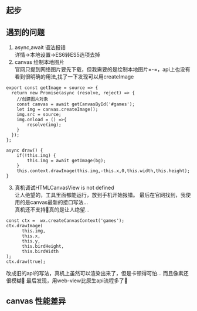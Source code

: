 ## 起步     
## 遇到的问题       
1. async,await 语法报错       
详情->本地设置->ES6转ES5选项去掉        
2. canvas 绘制本地图片  
官网只提到网络图片要先下载，但我需要的是绘制本地图片=-=，api上也没有        
看到很明确的用法,找了一下发现可以用createImage                        
```
export const getImage = source => {
  return new Promise(async (resolve, reject) => {
    //创建图片对象
    const canvas = await getCanvasById('#games');
    let img = canvas.createImage();
    img.src = source;
    img.onload = () =>{
        resolve(img);
    }
  });
};

async draw() {
    if(!this.img) {
        this.img = await getImage(bg);
    }
    this.context.drawImage(this.img,-this.x,0,this.width,this.height);
}
```
3. 真机调试HTMLCanvasView is not defined  
让人绝望的，工具里面都能运行，放到手机开始报错。 
最后在官网找到，我使用的是canvas最新的接口写法...   
真机还不支持🙉真的是让人绝望...    
```
const ctx =  wx.createCanvasContext('games');
ctx.drawImage(
      this.img,
      this.x,
      this.y,
      this.birdHeight,
      this.birdWidth
);
ctx.draw(true);
```
改成旧的api的写法，真机上虽然可以渲染出来了，但是卡顿得可怕... 
而且像素还很模糊🙉
最后发现，用web-view比原生api流程多了🙉 

## canvas 性能差异              

